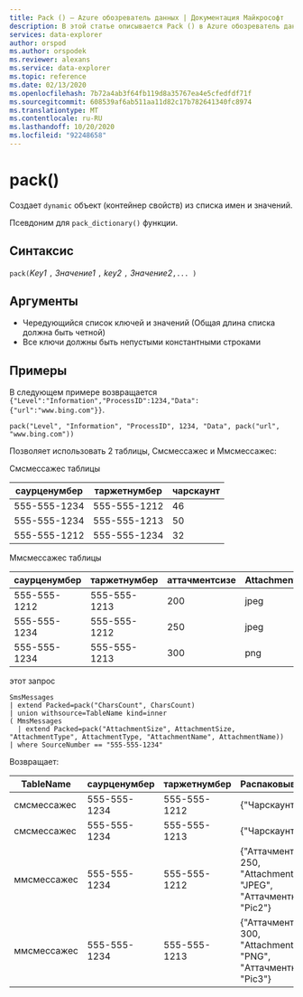 ```yaml
---
title: Pack () — Azure обозреватель данных | Документация Майкрософт
description: В этой статье описывается Pack () в Azure обозреватель данных.
services: data-explorer
author: orspod
ms.author: orspodek
ms.reviewer: alexans
ms.service: data-explorer
ms.topic: reference
ms.date: 02/13/2020
ms.openlocfilehash: 7b72a4ab3f64fb119d8a35767ea4e5cfedfdf71f
ms.sourcegitcommit: 608539af6ab511aa11d82c17b782641340fc8974
ms.translationtype: MT
ms.contentlocale: ru-RU
ms.lasthandoff: 10/20/2020
ms.locfileid: "92248658"
---
```

# <a name="pack"></a>pack()

Создает `dynamic` объект (контейнер свойств) из списка имен и значений.

Псевдоним для `pack_dictionary()` функции.

## <a name="syntax"></a>Синтаксис

`pack(`*Key1* `,` *Значение1* `,` *key2* `,` *Значение2*`,... )`

## <a name="arguments"></a>Аргументы

* Чередующийся список ключей и значений (Общая длина списка должна быть четной)
* Все ключи должны быть непустыми константными строками

## <a name="examples"></a>Примеры

В следующем примере возвращается `{"Level":"Information","ProcessID":1234,"Data":{"url":"www.bing.com"}}`.

```kusto
pack("Level", "Information", "ProcessID", 1234, "Data", pack("url", "www.bing.com"))
```

Позволяет использовать 2 таблицы, Смсмессажес и Ммсмессажес:

Смсмессажес таблицы 

|саурценумбер |таржетнумбер| чарскаунт
|---|---|---
|555-555-1234 |555-555-1212 | 46 
|555-555-1234 |555-555-1213 | 50 
|555-555-1212 |555-555-1234 | 32 

Ммсмессажес таблицы 

|саурценумбер |таржетнумбер| аттачментсизе | AttachmentType | аттачментнаме
|---|---|---|---|---
|555-555-1212 |555-555-1213 | 200 | jpeg | Pic1
|555-555-1234 |555-555-1212 | 250 | jpeg | Pic2
|555-555-1234 |555-555-1213 | 300 | png | Pic3

этот запрос
```kusto
SmsMessages 
| extend Packed=pack("CharsCount", CharsCount) 
| union withsource=TableName kind=inner 
( MmsMessages 
  | extend Packed=pack("AttachmentSize", AttachmentSize, "AttachmentType", AttachmentType, "AttachmentName", AttachmentName))
| where SourceNumber == "555-555-1234"
``` 

Возвращает:

|TableName |саурценумбер |таржетнумбер | Распаковывается
|---|---|---|---
|смсмессажес|555-555-1234 |555-555-1212 | {"Чарскаунт": 46}
|смсмессажес|555-555-1234 |555-555-1213 | {"Чарскаунт": 50}
|ммсмессажес|555-555-1234 |555-555-1212 | {"Аттачментсизе": 250, "AttachmentType": "JPEG", "Аттачментнаме": "Pic2"}
|ммсмессажес|555-555-1234 |555-555-1213 | {"Аттачментсизе": 300, "AttachmentType": "PNG", "Аттачментнаме": "Pic3"}
